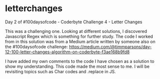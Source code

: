 # letterchanges
Day 2 of #100daysofcode - Coderbyte Challenge 4 - Letter Changes

This was a challenging one. Looking at different solutions, I discovered Javascript Regex which is something for further study.
The code I worked from in this solution was from a Medium article written by someone also on the #100daysofcode challenge:
https://medium.com/@timmparsons/day-12-100-letter-changes-algorithm-on-coderbyte-f3ae168b9fd8

I have added my own comments to the code I have chosen as a solution to show my understanding. This code made the most sense to me.
I will be revisiting topics such as Char codes and .replace in JS.

